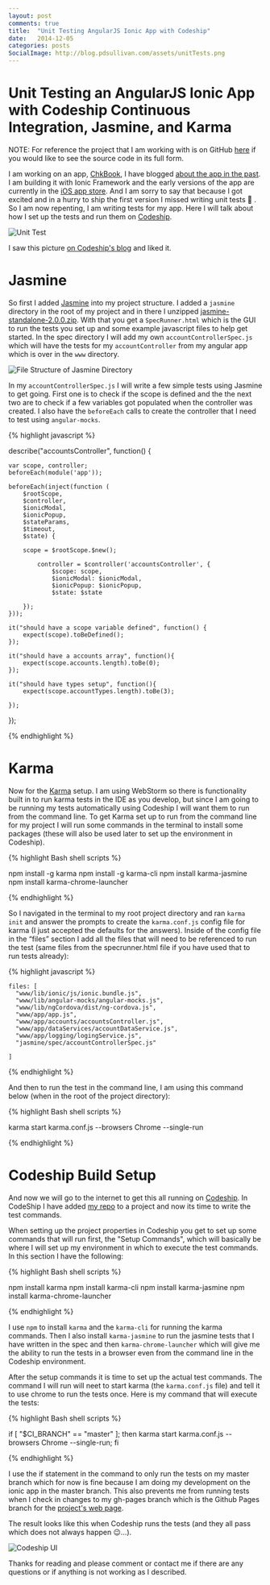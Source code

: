 ```yaml
---
layout: post
comments: true
title:  "Unit Testing AngularJS Ionic App with Codeship"
date:   2014-12-05
categories: posts
SocialImage: http://blog.pdsullivan.com/assets/unitTests.png
---
```



# Unit Testing an AngularJS Ionic App with Codeship Continuous Integration, Jasmine, and Karma

NOTE: For reference the project that I am working with is on GitHub [here](https://github.com/pdsullivan/ChkBook) if you would like to see the source code in its full form.

I am working on an app, [ChkBook](http://pdsullivan.github.io/ChkBook/), I have blogged [about the app in the past](http://blog.pdsullivan.com/posts/2014/11/07/new-app-ionic-framework.html). I am building it with Ionic Framework and the early versions of the app are currently in the [iOS app store](https://itunes.apple.com/us/app/chkbook/id927749479?ls=1&mt=8). And I am sorry to say that because I got excited and in a hurry to ship the first version I missed writing unit tests 😬 . So I am now repenting, I am writing tests for my app. Here I will talk about how I set up the tests and run them on [Codeship](http://codeship.com).

![Unit Test](http://blog.pdsullivan.com/assets/unitTests.png)



I saw this picture [on Codeship's blog](http://blog.codeship.com/node-js-security-tips/) and liked it.

# Jasmine

So first I added [Jasmine](http://jasmine.github.io) into my project structure. I added a `jasmine` directory in the root of my project and in there I unzipped [jasmine-standalone-2.0.0.zip](https://github.com/jasmine/jasmine/blob/master/dist/jasmine-standalone-2.0.0.zip). With that you get a `SpecRunner.html` which is the GUI to run the tests you set up and some example javascript files to help get started. In the spec directory I will add my own `accountControllerSpec.js` which will have the tests for my `accountController` from my angular app which is over in the `www` directory.

![File Structure of Jasmine Directory](http://blog.pdsullivan.com/assets/ionicjasminefilestructure.png)

In my `accountControllerSpec.js` I will write a few simple tests using Jasmine to get going. First one is to check if the scope is defined and the the next two are to check if a few variables got populated when the controller was created. I also have the `beforeEach` calls to create the controller that I need to test using `angular-mocks`.




{% highlight javascript %}

describe("accountsController", function() {

    var scope, controller;
    beforeEach(module('app'));

    beforeEach(inject(function (
        $rootScope,
        $controller,
        $ionicModal,
        $ionicPopup,
        $stateParams,
        $timeout,
        $state) {

        scope = $rootScope.$new();

            controller = $controller('accountsController', {
                $scope: scope,
                $ionicModal: $ionicModal,
                $ionicPopup: $ionicPopup,
                $state: $state

        });
    }));

    it("should have a scope variable defined", function() {
        expect(scope).toBeDefined();
    });

    it("should have a accounts array", function(){
        expect(scope.accounts.length).toBe(0);
    });

    it("should have types setup", function(){
        expect(scope.accountTypes.length).toBe(3);

    });

});

{% endhighlight %}

# Karma

Now for the [Karma](http://karma-runner.github.io/0.12/index.html) setup. I am using WebStorm so there is functionality built in to run karma tests in the IDE as you develop, but since I am going to be running my tests automatically using Codeship I will want them to run from the command line. To get Karma set up to run from the command line for my project I will run some commands in the terminal to install some packages (these will also be used later to set up the environment in Codeship).

 {% highlight Bash shell scripts %}

npm install -g karma
npm install -g karma-cli
npm install karma-jasmine
npm install karma-chrome-launcher

{% endhighlight %}


So I navigated in the terminal to my root project directory and ran `karma init` and answer the prompts to create the `karma.conf.js` config file for karma (I just accepted the defaults for the answers). Inside of the config file in the “files” section I add all the files that will need to be referenced to run the test (same files from the specrunner.html file if you have used that to run tests already):

{% highlight javascript  %}


    files: [
      "www/lib/ionic/js/ionic.bundle.js",
      "www/lib/angular-mocks/angular-mocks.js",
      "www/lib/ngCordova/dist/ng-cordova.js",
      "www/app/app.js",
      "www/app/accounts/accountsController.js",
      "www/app/dataServices/accountDataService.js",
      "www/app/logging/logingService.js",
      "jasmine/spec/accountControllerSpec.js"

    ]

{% endhighlight %}


And then to run the test in the command line, I am using this command below (when in the root of the project directory):

{% highlight Bash shell scripts %}

karma start karma.conf.js --browsers Chrome --single-run

{% endhighlight %}




# Codeship Build Setup

And now we will go to the internet to get this all running on [Codeship](http://codeship.com). In CodeShip I have added [my repo](https://github.com/pdsullivan/ChkBook) to a project and now its time to write the test commands.

When setting up the project properties in Codeship you get to set up some commands that will run first, the "Setup Commands", which will basically be where I will set up my environment in which to execute the test commands. In this section I have the following:

{% highlight Bash shell scripts %}

npm install karma
npm install karma-cli
npm install karma-jasmine
npm install karma-chrome-launcher

{% endhighlight %}

I use `npm` to install `karma` and the `karma-cli` for running the karma commands. Then I also install `karma-jasmine` to run the jasmine tests that I have written in the spec and then `karma-chrome-launcher` which will give me the ability to run the tests in a browser even from the command line in the Codeship environment.

After the setup commands it is time to set up the actual test commands. The command I will run will neet to start karma (the `karma.conf.js` file) and tell it to use chrome to run the tests once. Here is my command that will execute the tests:

{% highlight Bash shell scripts %}

if [ "$CI_BRANCH" == "master" ]; then karma start karma.conf.js --browsers Chrome --single-run; fi

{% endhighlight %}

I use the if statement in the command to only run the tests on my master branch which for now is fine because I am doing my development on the ionic app in the master branch. This also prevents me from running tests when I check in changes to my gh-pages branch which is the Github Pages branch for the [project's web page](http://pdsullivan.github.io/ChkBook).

The result looks like this when Codeship runs the tests (and they all pass which does not always happen 😉...).

![Codeship UI](http://blog.pdsullivan.com/assets/chkbookcodeship.png)

Thanks for reading and please comment or contact me if there are any questions or if anything is not working as I described.
